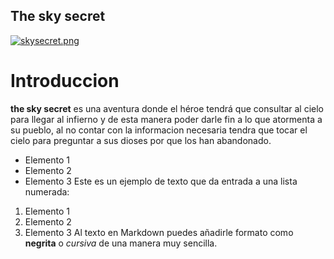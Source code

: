 ## The sky secret
[![skysecret.png](https://i.postimg.cc/0NFZ1gvq/skysecret.png)](https://postimg.cc/jW6yyFC8)
# Introduccion 
**the sky secret** es una aventura donde el héroe tendrá que consultar al cielo para llegar al infierno y de esta manera poder darle fin a lo que atormenta a su pueblo, al no contar con la informacion necesaria tendra que tocar el cielo para preguntar a sus dioses por que los han abandonado.

- Elemento 1
- Elemento 2
- Elemento 3
Este es un ejemplo de texto que da entrada a una lista numerada:
1. Elemento 1
2. Elemento 2
3. Elemento 3
Al texto en Markdown puedes añadirle formato como **negrita** o *cursiva* de una manera muy sencilla.
